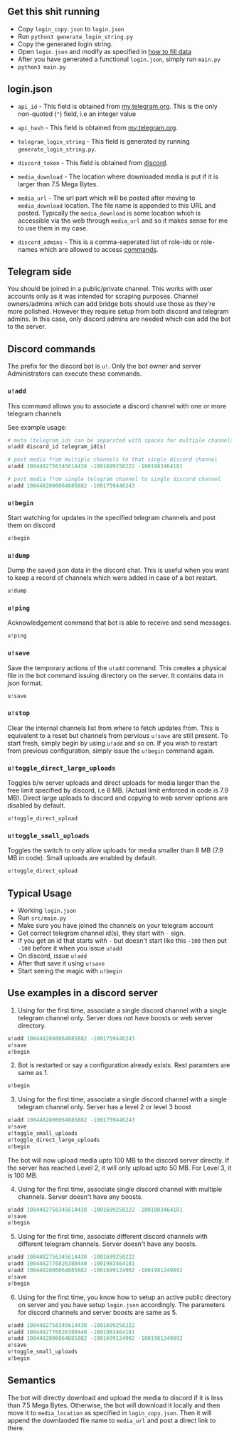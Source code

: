 ## Get this shit running

- Copy `login_copy.json` to `login.json`
- Run `python3 generate_login_string.py`
- Copy the generated login string.
- Open `login.json` and modify as specified in [how to fill data](#login.json)
- After you have generated a functional `login.json`, simply run `main.py`
- `python3 main.py`

## login.json

- `api_id` - This field is obtained from [my.telegram.org](https://my.telegram.org). This is the only non-quoted (`"`) field, i.e an integer value

- `api_hash` - This field is obtained from [my.telegram.org](https://my.telegram.org).

- `telegram_login_string` - This field is generated by running `generate_login_string.py`.

- `discord_token` - This field is obtained from [discord](https://discord.com/developers/applications).

- `media_download` - The location where downloaded media is put if it is larger than 7.5 Mega Bytes.

- `media_url` - The url part which will be posted after moving to `media_download` location. The file name is appended to this URL and posted.
Typically the `media_download` is some location which is accessible via the
web through `media_url` and so it makes sense for me to use them in my case.

- `discord_admins` - This is a comma-seperated list of role-ids or role-names
which are allowed to access [commands](#discord-commands).


## Telegram side
You should be joined in a public/private channel. This works with user accounts only
as it was intended for scraping purposes. Channel owners/admins which can add bridge
bots should use those as they're more polished. However they require setup from both
discord and telegram admins. In this case, only discord admins are needed which can
add the bot to the server.

## Discord commands
The prefix for the discord bot is `u!`. Only the bot owner and server Administrators
can execute these commands.

### `u!add`
This command allows you to associate a discord channel with one or more telegram channels

See example usage:

```py
# meta (telegram_ids can be separated with spaces for multiple channels)
u!add discord_id telegram_id(s)
```

```py
# post media from multiple channels to that single discord channel
u!add 1084482756345614438 -1001699258222 -1001983464181
```
```py
# post media from single telegram channel to single discord channel
u!add 1084482806064885882 -1001759446243
```

### `u!begin`
Start watching for updates in the specified telegram channels and post them on discord
```py
u!begin
```

### `u!dump`
Dump the saved json data in the discord chat. This is useful when you want to keep a record
of channels which were added in case of a bot restart.
```py
u!dump
```

### `u!ping`
Acknowledgement command that bot is able to receive and send messages.
```py
u!ping
```

### `u!save`
Save the temporary actions of the `u!add` command. This creates a physical file in the bot
command issuing directory on the server. It contains data in json format.

```py
u!save
```

### `u!stop`
Clear the internal channels list from where to fetch updates from.
This is equivalent to a reset but channels from pervious `u!save`
are still present. To start fresh, simply begin by using `u!add` and 
so on. If you wish to restart from previous configuration, simply
issue the `u!begin` command again.

### `u!toggle_direct_large_uploads`
Toggles b/w server uploads and direct uploads for media larger than the free
limit specified by discord, i.e 8 MB. (Actual limit enforced in code is 7.9 MB). Direct large uploads to discord and copying to web server options are
disabled by default.
```py
u!toggle_direct_upload
```

### `u!toggle_small_uploads`
Toggles the switch to only allow uploads for media smaller than 8 MB (7.9 MB in code). Small uploads are enabled by default.
```py
u!toggle_direct_upload
```

## Typical Usage
- Working `login.json`
- Run `src/main.py`
- Make sure you have joined the channels on your telegram account
- Get correct telegram channel id(s), they start with `-` sign.
- If you get an id that starts with `-` but doesn't start like this `-100`
then put `-100` before it when you issue `u!add`
- On discord, issue `u!add`
- After that save it using `u!save`
- Start seeing the magic with `u!begin`

## Use examples in a discord server

1. Using for the first time, associate a single discord channel with a single telegram channel only. Server does not have boosts or web server directory.

```py
u!add 1084482806064885882 -1001759446243
u!save
u!begin
```

2. Bot is restarted or say a configuration already exists. Rest paramters
are same as 1.
```py
u!begin
```

3. Using for the first time, associate a single discord channel with
a single telegram channel only. Server has a level 2 or level 3 boost

```py
u!add 1084482806064885882 -1001759446243
u!save
u!toggle_small_uploads
u!toggle_direct_large_uploads
u!begin
```

The bot will now upload media upto 100 MB to the discord server directly.
If the server has reached Level 2, it will only upload upto 50 MB.
For Level 3, it is 100 MB.

4. Using for the first time, associate single discord channel with
multiple channels. Server doesn't have any boosts.

```py
u!add 1084482756345614438 -1001699258222 -1001983464181
u!save
u!begin
```

5. Using for the first time, associate different discord channels with different telegram channels. Server doesn't have any boosts.

```py
u!add 1084482756345614438 -1001699258222 
u!add 1084482776826380440 -1001983464181
u!add 1084482806064885882 -1001699124902 -1001981249892
u!save
u!begin
```

6. Using for the first time, you know how to setup an
active public directory on server and you have setup `login.json`
accordingly. The parameters for discord channels and server boosts
are same as 5.

```py
u!add 1084482756345614438 -1001699258222 
u!add 1084482776826380440 -1001983464181
u!add 1084482806064885882 -1001699124902 -1001981249892
u!save
u!toggle_small_uploads
u!begin
```

## Semantics
The bot will directly download and upload the media to discord if it is less than 7.5 Mega Bytes.
Otherwise, the bot will download it locally and then move it to `media_location` as specified in `login_copy.json`.
Then it will append the downlaoded file name to `media_url` and post a direct link to there.